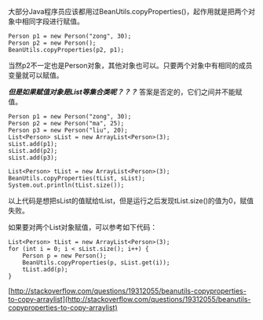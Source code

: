 大部分Java程序员应该都用过BeanUtils.copyProperties()，起作用就是把两个对象中相同字段进行赋值。
```
Person p1 = new Person("zong", 30);
Person p2 = new Person();
BeanUtils.copyProperties(p2, p1);
```
当然p2不一定也是Person对象，其他对象也可以。只要两个对象中有相同的成员变量就可以赋值。

***但是如果赋值对象是List等集合类呢？？？***
答案是否定的，它们之间并不能赋值。
```
Person p1 = new Person("zong", 30);
Person p2 = new Person("ma", 25);
Person p3 = new Person("liu", 20);
List<Person> sList = new ArrayList<Person>(3);
sList.add(p1);
sList.add(p2);
sList.add(p3);

List<Person> tList = new ArrayList<Person>(3);
BeanUtils.copyProperties(tList, sList);
System.out.println(tList.size());
```
以上代码是想把sList的值赋给tList，但是运行之后发现tList.size()的值为0，赋值失败。

如果要对两个List对象赋值，可以参考如下代码：
```
List<Person> tList = new ArrayList<Person>(3);
for (int i = 0; i < sList.size(); i++) {
	Person p = new Person();
	BeanUtils.copyProperties(p, sList.get(i));
	tList.add(p);
}
```

[http://stackoverflow.com/questions/19312055/beanutils-copyproperties-to-copy-arraylist](http://stackoverflow.com/questions/19312055/beanutils-copyproperties-to-copy-arraylist)
